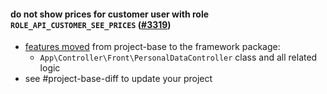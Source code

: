 #### do not show prices for customer user with role `ROLE_API_CUSTOMER_SEE_PRICES` ([#3319](https://github.com/shopsys/shopsys/pull/3319))

-   [features moved](#movement-of-features-from-project-base-to-packages) from project-base to the framework package:
    -   `App\Controller\Front\PersonalDataController` class and all related logic
-   see #project-base-diff to update your project
